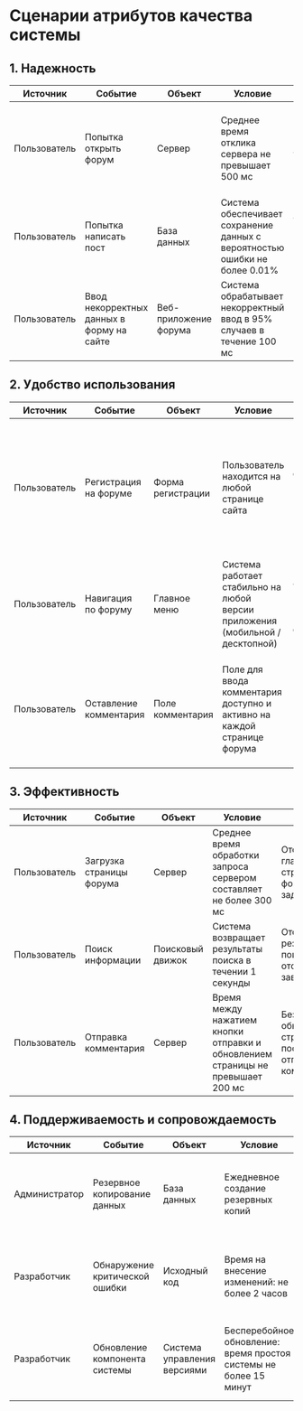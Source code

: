 # Сценарии атрибутов качества системы

## 1. Надежность  

| Источник     | Событие                                   | Объект                | Условие                                                                     | Реакция                                                               | Мера                                                                            |
| ------------ | ----------------------------------------- | --------------------- | --------------------------------------------------------------------------- | --------------------------------------------------------------------- | ------------------------------------------------------------------------------- |
| Пользователь | Попытка открыть форум                     | Сервер                | Среднее время отклика сервера не превышает 500 мс                           | Отображение главной страницы форума в течении 1 секунды после запроса | Время отклика сервера в миллисекундах                                           |
| Пользователь | Попытка написать пост                     | База данных           | Система обеспечивает сохранение данных с вероятностью ошибки не более 0.01% | Сохранение текста поста без потерь в базе данных в 99.99% случаев     | Вероятность ошибки сохранения данных                                            |
| Пользователь | Ввод некорректных данных в форму на сайте | Веб-приложение форума | Система обрабатывает некорректный ввод в 95% случаев в течение 100 мс       | Отображение сообщения об ошибке с указанием проблемы в 100% случаев   | Процент успешной обработки некорректного ввода, время обработки в миллисекундах |

## 2. Удобство использования 

| Источник     | Событие                | Объект            | Условие                                                                        | Реакция                                                                                                                                 | Мера                                                                                                     |
| ------------ | ---------------------- | ----------------- | ------------------------------------------------------------------------------ | --------------------------------------------------------------------------------------------------------------------------------------- | -------------------------------------------------------------------------------------------------------- |
| Пользователь | Регистрация на форуме  | Форма регистрации | Пользователь находится на любой странице сайта                                 | Кнопка регистрации находится в прямой доступности пользователя и регистрация осуществляется в открывающемся по нажатию в модальном окне | Количество действий пользователя и правильная работа UI компонентов                                      |
| Пользователь | Навигация по форуму    | Главное меню      | Система работает стабильно на любой версии приложения (мобильной / десктопной) | Переход к любому разделу форума должен занимать не больше двух действий пользователя                                                    | Количество действий пользователя                                                                         |
| Пользователь | Оставление комментария | Поле комментария  | Поле для ввода комментария доступно и активно на каждой странице форума        | Ввод и отправка комментария без перезагрузки страницы                                                                                   | Доступность поля для комментария на страницах, отсутствие перезагрузки страницы при отправке комментария |

## 3. Эффективность  

| Источник     | Событие                  | Объект           | Условие                                                                         | Реакция                                                     | Мера                                       |
| ------------ | ------------------------ | ---------------- | ------------------------------------------------------------------------------- | ----------------------------------------------------------- | ------------------------------------------ |
| Пользователь | Загрузка страницы форума | Сервер           | Среднее время обработки запроса сервером составляет не более 300 мс             | Отображение главной страницы форума без задержек            | Время загрузки страницы в миллисекундах    |
| Пользователь | Поиск информации         | Поисковый движок | Система возвращает результаты поиска в течении 1 секунды                        | Отображение результатов поиска с отсутствием зависаний      | Время выполнения поиска в миллисекундах    |
| Пользователь | Отправка комментария     | Сервер           | Время между нажатием кнопки отправки и обновлением страницы не превышает 200 мс | Беззадержное обновление страницы после отправки комментария | Время отправки комментария в миллисекундах |

## 4. Поддерживаемость и сопровождаемость

| Источник      | Событие                        | Объект                      | Условие                                                           | Реакция                                                           | Мера                                                                 |
| ------------- | ------------------------------ | --------------------------- | ----------------------------------------------------------------- | ----------------------------------------------------------------- | -------------------------------------------------------------------- |
| Администратор | Резервное копирование данных   | База данных                 | Ежедневное создание резервных копий                               | Создание резервной копии базы данных без ошибок                   | Количество успешно созданных резервных копий за определенных период  |
| Разработчик   | Обнаружение критической ошибки | Исходный код                | Время на внесение изменений: не более 2 часов                     | Эффективное внесение изменений без нарушения стабильности системы | Время, затраченное на внесение изменений, процент успешных изменений |
| Разработчик   | Обновление компонента системы  | Система управления версиями | Бесперебойное обновление: время простоя системы не более 15 минут | Успешное обновление с возможностью отката изменений               | Время простоя системы при обновлении, процент успешных обновлений    |